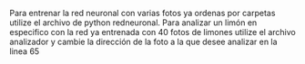 Para entrenar la red neuronal con varias fotos ya ordenas por carpetas utilize el archivo de python redneuronal.
Para analizar un limón en especifico con la red ya entrenada con 40 fotos de limones utilize el archivo analizador y cambie la dirección de la foto a la que desee analizar en la linea 65
